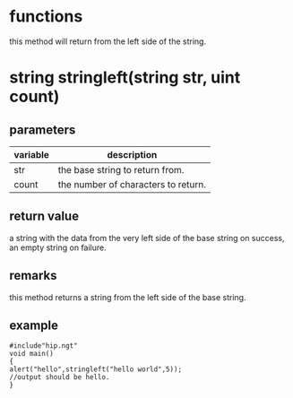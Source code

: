 # functions

this method will return from the left side of the string.

# string stringleft(string str, uint count)
## parameters
variable | description
---|---
str | the base string to return from.
count | the number of characters to return.

## return value

a string with the data from the very left side of the base string on success, an empty string on failure.

## remarks

this method returns a string from the left side of the base string.

## example

```
#include"hip.ngt"
void main()
{
alert("hello",stringleft("hello world",5));
//output should be hello.
}
```